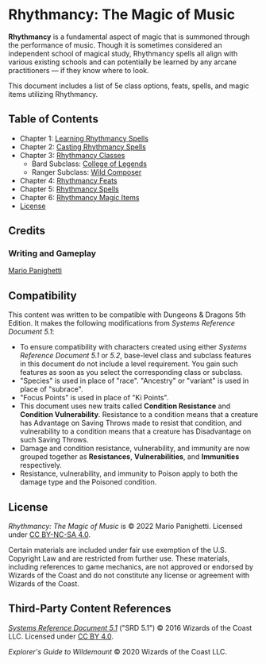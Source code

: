 # Rhythmancy: The Magic of Music

**Rhythmancy** is a fundamental aspect of magic that is summoned through the performance of music. Though it is sometimes considered an independent school of magical study, Rhythmancy spells all align with various existing schools and can potentially be learned by any arcane practitioners — if they know where to look.

This document includes a list of 5e class options, feats, spells, and magic items utilizing Rhythmancy.

## Table of Contents

- Chapter 1: [Learning Rhythmancy Spells](ch-1-learning-rhythmancy-spells.md)
- Chapter 2: [Casting Rhythmancy Spells](ch-2-casting-rhythmancy-spells.md)
- Chapter 3: [Rhythmancy Classes](ch-3-rhythmancy-classes.md)
  - Bard Subclass: [College of Legends](ch-3-rhythmancy-classes.md#college-of-legends)
  - Ranger Subclass: [Wild Composer](ch-3-rhythmancy-classes.md#wild-composer)
- Chapter 4: [Rhythmancy Feats](ch-4-rhythmancy-feats.md)
- Chapter 5: [Rhythmancy Spells](ch-5-rhythmancy-spells.md)
- Chapter 6: [Rhythmancy Magic Items](ch-6-rhythmancy-magic-items.md)
- [License](LICENSE.md)

## Credits

### Writing and Gameplay

[Mario Panighetti](https://mario.panighetti.net)

## Compatibility

This content was written to be compatible with Dungeons & Dragons 5th Edition. It makes the following modifications from _Systems Reference Document 5.1_:

- To ensure compatibility with characters created using either _Systems Reference Document 5.1_ or _5.2_, base-level class and subclass features in this document do not include a level requirement. You gain such features as soon as you select the corresponding class or subclass.
- "Species" is used in place of "race". "Ancestry" or "variant" is used in place of "subrace".
- "Focus Points" is used in place of "Ki Points".
- This document uses new traits called **Condition Resistance** and **Condition Vulnerability**. Resistance to a condition means that a creature has Advantage on Saving Throws made to resist that condition, and vulnerability to a condition means that a creature has Disadvantage on such Saving Throws.
- Damage and condition resistance, vulnerability, and immunity are now grouped together as **Resistances**, **Vulnerabilities**, and **Immunities** respectively.
- Resistance, vulnerability, and immunity to Poison apply to both the damage type and the Poisoned condition.

## License

_Rhythmancy: The Magic of Music_ is © 2022 Mario Panighetti. Licensed under [CC BY-NC-SA 4.0](https://creativecommons.org/licenses/by-nc-sa/4.0/legalcode).

Certain materials are included under fair use exemption of the U.S. Copyright Law and are restricted from further use. These materials, including references to game mechanics, are not approved or endorsed by Wizards of the Coast and do not constitute any license or agreement with Wizards of the Coast.

## Third-Party Content References

_[Systems Reference Document 5.1](https://dnd.wizards.com/resources/systems-reference-document)_ ("SRD 5.1") © 2016 Wizards of the Coast LLC. Licensed under [CC BY 4.0](https://creativecommons.org/licenses/by/4.0/legalcode).

_Explorer's Guide to Wildemount_ © 2020 Wizards of the Coast LLC.
